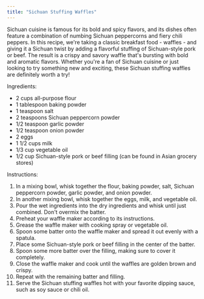 ```yaml
---
title: "Sichuan Stuffing Waffles"
---
```


Sichuan cuisine is famous for its bold and spicy flavors, and its dishes often feature a combination of numbing Sichuan peppercorns and fiery chili peppers. In this recipe, we're taking a classic breakfast food - waffles - and giving it a Sichuan twist by adding a flavorful stuffing of Sichuan-style pork or beef. The result is a crispy and savory waffle that's bursting with bold and aromatic flavors. Whether you're a fan of Sichuan cuisine or just looking to try something new and exciting, these Sichuan stuffing waffles are definitely worth a try!


Ingredients:

* 2 cups all-purpose flour
* 1 tablespoon baking powder
* 1 teaspoon salt
* 2 teaspoons Sichuan peppercorn powder
* 1/2 teaspoon garlic powder
* 1/2 teaspoon onion powder
* 2 eggs
* 1 1/2 cups milk
* 1/3 cup vegetable oil
* 1/2 cup Sichuan-style pork or beef filling (can be found in Asian grocery stores)

Instructions:

1.  In a mixing bowl, whisk together the flour, baking powder, salt, Sichuan peppercorn powder, garlic powder, and onion powder.
2.  In another mixing bowl, whisk together the eggs, milk, and vegetable oil.
3. Pour the wet ingredients into the dry ingredients and whisk until just combined. Don't overmix the batter.
4.  Preheat your waffle maker according to its instructions.
5.  Grease the waffle maker with cooking spray or vegetable oil.
6.  Spoon some batter onto the waffle maker and spread it out evenly with a spatula.
7.  Place some Sichuan-style pork or beef filling in the center of the batter.
8.  Spoon some more batter over the filling, making sure to cover it completely.
9.  Close the waffle maker and cook until the waffles are golden brown and crispy.
10. Repeat with the remaining batter and filling.
11. Serve the Sichuan stuffing waffles hot with your favorite dipping sauce, such as soy sauce or chili oil.
